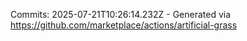 Commits: 2025-07-21T10:26:14.232Z - Generated via https://github.com/marketplace/actions/artificial-grass
<br>

